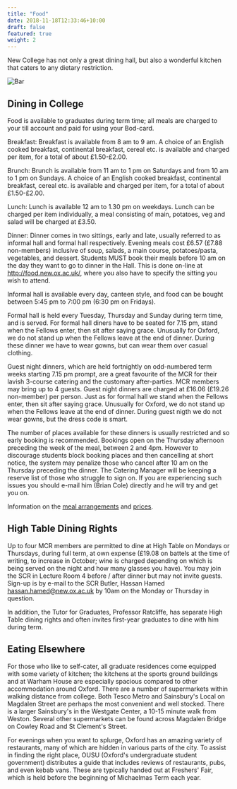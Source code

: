 ```yaml
---
title: "Food"
date: 2018-11-18T12:33:46+10:00
draft: false
featured: true
weight: 2
---
```


New College has not only a great dining hall, but also a wonderful kitchen that caters to any dietary restriction.

![Bar](/images/nc/baking.jpg)

## Dining in College

Food is available to graduates during term time; all meals are charged to your till account and paid for using your Bod-card.

Breakfast: Breakfast is available from 8 am to 9 am. A choice of an English cooked breakfast, continental breakfast, cereal etc. is available and charged per item, for a total of about £1.50-£2.00.

Brunch: Brunch is available from 11 am to 1 pm on Saturdays and from 10 am to 1 pm on Sundays. A choice of an English cooked breakfast, continental breakfast, cereal etc. is available and charged per item, for a total of about £1.50-£2.00.

Lunch: Lunch is available 12 am to 1.30 pm on weekdays. Lunch can be charged per item individually, a meal consisting of main, potatoes, veg and salad will be charged at £3.50.

Dinner: Dinner comes in two sittings, early and late, usually referred to as informal hall and formal hall respectively. Evening meals cost £6.57 (£7.88 non-members) inclusive of soup, salads, a main course, potatoes/pasta, vegetables, and dessert. Students MUST book their meals before 10 am on the day they want to go to dinner in the Hall. This is done on-line at http://food.new.ox.ac.uk/, where you also have to specify the sitting you wish to attend.

Informal hall is available every day, canteen style, and food can be bought between 5:45 pm to 7:00 pm (6:30 pm on Fridays).

Formal hall is held every Tuesday, Thursday and Sunday during term time, and is served. For formal hall diners have to be seated for 7.15 pm, stand when the Fellows enter, then sit after saying grace. Unusually for Oxford, we do not stand up when the Fellows leave at the end of dinner. During these dinner we have to wear gowns, but can wear them over casual clothing.

Guest night dinners, which are held fortnightly on odd-numbered term weeks starting 7.15 pm prompt, are a great favourite of the MCR for their lavish 3-course catering and the customary after-parties. MCR members may bring up to 4 guests. Guest night dinners are charged at £16.06 (£19.26 non-member) per person. Just as for formal hall we stand when the Fellows enter, then sit after saying grace. Unusually for Oxford, we do not stand up when the Fellows leave at the end of dinner. During guest nigth we do not wear gowns, but the dress code is smart.

The number of places available for these dinners is usually restricted and so early booking is recommended. Bookings open on the Thursday afternoon preceding the week of the meal, between 2 and 4pm. However to discourage students block booking places and then cancelling at short notice, the system may penalize those who cancel after 10 am on the Thursday preceding the dinner. The Catering Manager will be keeping a reserve list of those who struggle to sign on. If you are experiencing such issues you should e-mail him (Brian Cole) directly and he will try and get you on. 

Information on the [meal arrangements](https://www.new.ox.ac.uk/student-meals) and [prices](https://www.new.ox.ac.uk/battels).

## High Table Dining Rights

Up to four MCR members are permitted to dine at High Table on Mondays or Thursdays, during full term, at own expense (£19.08 on battels at the time of writing, to increase in October; wine is charged depending on which is being served on the night and how many glasses you have). You may join the SCR in Lecture Room 4 before / after dinner but may not invite guests. Sign-up is by e-mail to the SCR Butler, Hassan Hamed hassan.hamed@new.ox.ac.uk by 10am on the Monday or Thursday in question.

In addition, the Tutor for Graduates, Professor Ratcliffe, has separate High Table dining rights and often invites first-year graduates to dine with him during term. 
 

## Eating Elsewhere

For those who like to self-cater, all graduate residences come equipped with some variety of kitchen; the kitchens at the sports ground buildings and at Warham House are especially spacious compared to other accommodation around Oxford. There are a number of supermarkets within walking distance from college. Both Tesco Metro and Sainsbury's Local on Magdalen Street are perhaps the most convenient and well stocked. There is a larger Sainsbury's in the Westgate Center, a 10-15 minute walk from Weston. Several other supermarkets can be found across Magdalen Bridge on Cowley Road and St Clement's Street.

For evenings when you want to splurge, Oxford has an amazing variety of restaurants, many of which are hidden in various parts of the city. To assist in finding the right place, OUSU (Oxford's undergraduate student government) distributes a guide that includes reviews of restaurants, pubs, and even kebab vans. These are typically handed out at Freshers' Fair, which is held before the beginning of Michaelmas Term each year.
